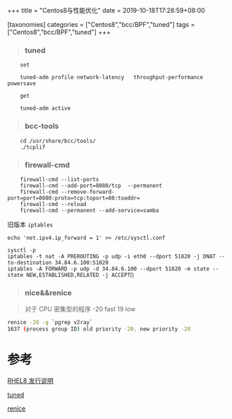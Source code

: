 +++
title = "Centos8与性能优化"
date =  2019-10-18T17:28:59+08:00

[taxonomies]
categories = ["Centos8","bcc/BPF","tuned"]
tags = ["Centos8","bcc/BPF","tuned"]
+++

> ### tuned

```shell
    set

    tuned-adm profile network-latency   throughput-performance powersave

    get

    tuned-adm active
```

> ### bcc-tools

```
    cd /usr/share/bcc/tools/
    ./tcplif
```

> ### firewall-cmd

```
    firewall-cmd --list-ports
    firewall-cmd --add-port=8080/tcp  --permanent
    firewall-cmd --remove-forward-port=port=8080:proto=tcp:toport=80:toaddr=
    firewall-cmd --reload
    firewall-cmd --permanent --add-service=samba
```

旧版本 `iptables`

```
echo 'net.ipv4.ip_forward = 1' >> /etc/sysctl.conf

sysctl -p
iptables -t nat -A PREROUTING -p udp -i eth0 --dport 51820 -j DNAT --to-destination 34.84.6.100:51820
iptables -A FORWARD -p udp -d 34.84.6.100 --dport 51820 -m state --state NEW,ESTABLISHED,RELATED -j ACCEPT∏
```

> ### nice&&renice

> 对于 CPU 密集型的程序 -20 fast 19 low

```bash
renice -20 -g `pgrep v2ray`
1637 (process group ID) old priority -20, new priority -20
```

# 参考

[RHEL8 发行说明](https://access.redhat.com/documentation/en-us/red_hat_enterprise_linux/8/html-single/considerations_in_adopting_rhel_8/index#performance-analysis-and-observability-tools_kernel)

[tuned](https://access.redhat.com/documentation/en-us/red_hat_enterprise_linux/8/html/monitoring_and_managing_system_status_and_performance/getting-started-with-tuned_monitoring-and-managing-system-status-and-performance#tuned-profiles_getting-started-with-tuned)

[renice](https://linux.cn/article-4742-1.html)
